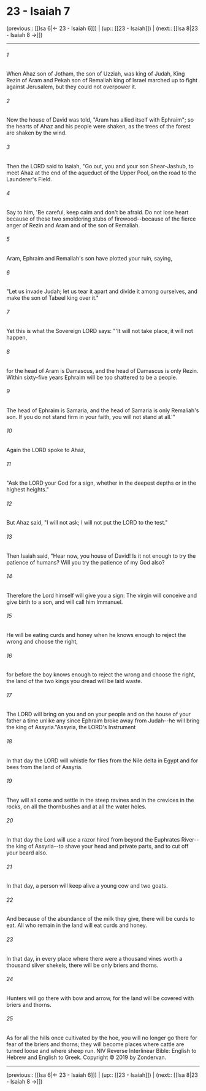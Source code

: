 # 23 - Isaiah 7

(previous:: [[Isa 6|← 23 - Isaiah 6]]) | (up:: [[23 - Isaiah]]) | (next:: [[Isa 8|23 - Isaiah 8 →]])

***


###### 1 
When Ahaz son of Jotham, the son of Uzziah, was king of Judah, King Rezin of Aram and Pekah son of Remaliah king of Israel marched up to fight against Jerusalem, but they could not overpower it. 

###### 2 
Now the house of David was told, "Aram has allied itself with Ephraim"; so the hearts of Ahaz and his people were shaken, as the trees of the forest are shaken by the wind. 

###### 3 
Then the LORD said to Isaiah, "Go out, you and your son Shear-Jashub, to meet Ahaz at the end of the aqueduct of the Upper Pool, on the road to the Launderer's Field. 

###### 4 
Say to him, 'Be careful, keep calm and don't be afraid. Do not lose heart because of these two smoldering stubs of firewood--because of the fierce anger of Rezin and Aram and of the son of Remaliah. 

###### 5 
Aram, Ephraim and Remaliah's son have plotted your ruin, saying, 

###### 6 
"Let us invade Judah; let us tear it apart and divide it among ourselves, and make the son of Tabeel king over it." 

###### 7 
Yet this is what the Sovereign LORD says: "'It will not take place, it will not happen, 

###### 8 
for the head of Aram is Damascus, and the head of Damascus is only Rezin. Within sixty-five years Ephraim will be too shattered to be a people. 

###### 9 
The head of Ephraim is Samaria, and the head of Samaria is only Remaliah's son. If you do not stand firm in your faith, you will not stand at all.'" 

###### 10 
Again the LORD spoke to Ahaz, 

###### 11 
"Ask the LORD your God for a sign, whether in the deepest depths or in the highest heights." 

###### 12 
But Ahaz said, "I will not ask; I will not put the LORD to the test." 

###### 13 
Then Isaiah said, "Hear now, you house of David! Is it not enough to try the patience of humans? Will you try the patience of my God also? 

###### 14 
Therefore the Lord himself will give you a sign: The virgin will conceive and give birth to a son, and will call him Immanuel. 

###### 15 
He will be eating curds and honey when he knows enough to reject the wrong and choose the right, 

###### 16 
for before the boy knows enough to reject the wrong and choose the right, the land of the two kings you dread will be laid waste. 

###### 17 
The LORD will bring on you and on your people and on the house of your father a time unlike any since Ephraim broke away from Judah--he will bring the king of Assyria."Assyria, the LORD's Instrument 

###### 18 
In that day the LORD will whistle for flies from the Nile delta in Egypt and for bees from the land of Assyria. 

###### 19 
They will all come and settle in the steep ravines and in the crevices in the rocks, on all the thornbushes and at all the water holes. 

###### 20 
In that day the Lord will use a razor hired from beyond the Euphrates River--the king of Assyria--to shave your head and private parts, and to cut off your beard also. 

###### 21 
In that day, a person will keep alive a young cow and two goats. 

###### 22 
And because of the abundance of the milk they give, there will be curds to eat. All who remain in the land will eat curds and honey. 

###### 23 
In that day, in every place where there were a thousand vines worth a thousand silver shekels, there will be only briers and thorns. 

###### 24 
Hunters will go there with bow and arrow, for the land will be covered with briers and thorns. 

###### 25 
As for all the hills once cultivated by the hoe, you will no longer go there for fear of the briers and thorns; they will become places where cattle are turned loose and where sheep run. NIV Reverse Interlinear Bible: English to Hebrew and English to Greek. Copyright © 2019 by Zondervan.

***

(previous:: [[Isa 6|← 23 - Isaiah 6]]) | (up:: [[23 - Isaiah]]) | (next:: [[Isa 8|23 - Isaiah 8 →]])
